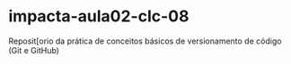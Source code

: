 # impacta-aula02-clc-08
Reposit[orio da prática de conceitos básicos de versionamento de código (Git e GitHub)
